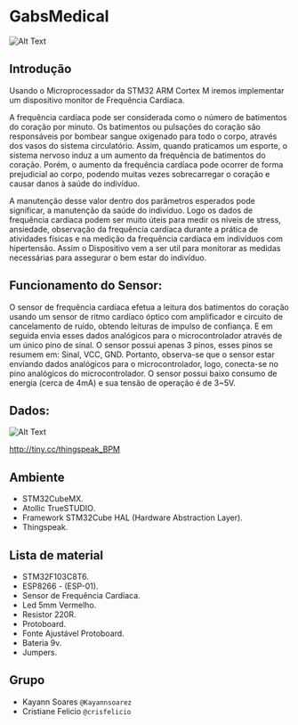 # GabsMedical
![Alt Text](https://github.com/Kayannsoarez/GabsMedical/blob/master/Pics/diagram.png)


## Introdução
Usando o Microprocessador da STM32 ARM Cortex M iremos implementar um dispositivo monitor de Frequência Cardíaca.

A frequência cardíaca pode ser considerada como o número de batimentos do coração por minuto. Os batimentos ou pulsações do coração são responsáveis por bombear sangue oxigenado para todo o corpo, através dos vasos do sistema circulatório. Assim, quando praticamos um esporte, o sistema nervoso induz a um aumento da frequência de batimentos do coração. Porém, o aumento da frequência cardíaca pode ocorrer de forma prejudicial ao corpo, podendo muitas vezes sobrecarregar o coração e causar danos à saúde do indivíduo.

A manutenção desse valor dentro dos parâmetros esperados pode significar, a manutenção da saúde do indivíduo. Logo os dados de frequência cardíaca podem ser muito úteis para medir os níveis de stress, ansiedade, observação da frequência cardíaca durante a prática de atividades físicas e na medição da frequência cardíaca em indivíduos com hipertensão. Assim o Dispositivo vem a ser util para monitorar as medidas necessárias para assegurar o bem estar do indivíduo. 

## Funcionamento do Sensor:
O sensor de frequência cardíaca efetua a leitura dos batimentos do coração usando um sensor de ritmo cardíaco óptico com amplificador e circuito de cancelamento de ruído, obtendo leituras de impulso de confiança. E em seguida envia esses dados analógicos para o microcontrolador através de um único pino de sinal. O sensor possui apenas 3 pinos, esses pinos se resumem em: Sinal, VCC, GND.  Portanto, observa-se que o sensor estar enviando dados analógicos para o microcontrolador, logo, conecta-se no pino analógicos do microcontrolador. O sensor possui baixo consumo de energia (cerca de 4mA) e sua tensão de operação é de 3~5V.

## Dados:
![Alt Text](https://github.com/Kayannsoarez/GabsMedical/blob/master/Pics/BPM.png)

http://tiny.cc/thingspeak_BPM

## Ambiente 
* STM32CubeMX.
* Atollic TrueSTUDIO.
* Framework STM32Cube HAL (Hardware Abstraction Layer).
* Thingspeak.

## Lista de material
* STM32F103C8T6.
* ESP8266 - (ESP-01).  
* Sensor de Frequência Cardíaca.
* Led 5mm Vermelho.
* Resistor 220R.
* Protoboard.
* Fonte Ajustável Protoboard.
* Bateria 9v.
* Jumpers.


## Grupo
* Kayann Soares `@Kayannsoarez`
* Cristiane Felicio `@crisfelicio`
